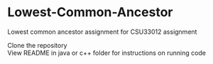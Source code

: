 # Lowest-Common-Ancestor
Lowest common ancestor assignment for CSU33012 assignment

Clone the repository<br />
View README in java or c++ folder for instructions on running code
